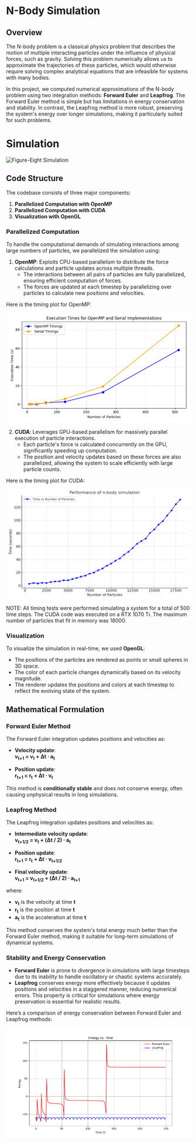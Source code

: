 # N-Body Simulation

## Overview

The N-body problem is a classical physics problem that describes the motion of multiple interacting particles under the influence of physical forces, such as gravity. Solving this problem numerically allows us to approximate the trajectories of these particles, which would otherwise require solving complex analytical equations that are infeasible for systems with many bodies.

In this project, we computed numerical approximations of the N-body problem using two integration methods: **Forward Euler** and **Leapfrog**. The Forward Euler method is simple but has limitations in energy conservation and stability. In contrast, the Leapfrog method is more robust, preserving the system's energy over longer simulations, making it particularly suited for such problems.

# Simulation

![Figure-Eight Simulation](asset/orbitsimulation.gif)

## Code Structure

The codebase consists of three major components:
1. **Parallelized Computation with OpenMP**
2. **Parallelized Computation with CUDA**
3. **Visualization with OpenGL**

### Parallelized Computation

To handle the computational demands of simulating interactions among large numbers of particles, we parallelized the simulation using:
1. **OpenMP**: Exploits CPU-based parallelism to distribute the force calculations and particle updates across multiple threads.
    - The interactions between all pairs of particles are fully parallelized, ensuring efficient computation of forces.
    - The forces are updated at each timestep by parallelizing over particles to calculate new positions and velocities.

    
Here is the timing plot for OpenMP:
<div align="center">
  <img src="asset/openmp_time.png" alt="OpenMP Timing" style="width:500px; height:300px;">
</div>

2. **CUDA**: Leverages GPU-based parallelism for massively parallel execution of particle interactions.
    - Each particle's force is calculated concurrently on the GPU, significantly speeding up computation.
    - The position and velocity updates based on these forces are also parallelized, allowing the system to scale efficiently with large particle counts.

Here is the timing plot for CUDA:
<div align="center">
  <img src="asset/cuda_time.png" alt="CUDA Timing" style="width:500px; height:300px;">
</div>

NOTE: All timing tests were performed simulating a system for a total of 500 time steps. The CUDA code was executed on 
a RTX 1070 Ti. The maximum number of particles that fit in memory was 18000.

### Visualization

To visualize the simulation in real-time, we used **OpenGL**:
- The positions of the particles are rendered as points or small spheres in 3D space.
- The color of each particle changes dynamically based on its velocity magnitude.
- The renderer updates the positions and colors at each timestep to reflect the evolving state of the system.

## Mathematical Formulation

### Forward Euler Method
The Forward Euler integration updates positions and velocities as:
- **Velocity update**:  
  **v<sub>t+1</sub> = v<sub>t</sub> + Δt ⋅ a<sub>t</sub>**

- **Position update**:  
  **r<sub>t+1</sub> = r<sub>t</sub> + Δt ⋅ v<sub>t</sub>**


This method is **conditionally stable** and does not conserve energy, often causing unphysical results in long simulations.
### Leapfrog Method
The Leapfrog integration updates positions and velocities as:
- **Intermediate velocity update**:  
  **v<sub>t+1/2</sub> = v<sub>t</sub> + (Δt / 2) ⋅ a<sub>t</sub>**

- **Position update**:  
  **r<sub>t+1</sub> = r<sub>t</sub> + Δt ⋅ v<sub>t+1/2</sub>**

- **Final velocity update**:  
  **v<sub>t+1</sub> = v<sub>t+1/2</sub> + (Δt / 2) ⋅ a<sub>t+1</sub>**

where:
- **v<sub>t</sub>** is the velocity at time **t**
- **r<sub>t</sub>** is the position at time **t**
- **a<sub>t</sub>** is the acceleration at time **t**

This method conserves the system's total energy much better than the Forward Euler method, making it suitable for long-term simulations of dynamical systems.

### Stability and Energy Conservation
- **Forward Euler** is prone to divergence in simulations with large timesteps due to its inability to handle oscillatory or chaotic systems accurately.
- **Leapfrog** conserves energy more effectively because it updates positions and velocities in a staggered manner, reducing numerical errors. This property is critical for simulations where energy preservation is essential for realistic results.

Here’s a comparison of energy conservation between Forward Euler and Leapfrog methods:

![Energy Conservation Comparison](asset/energy_conservation.png)


